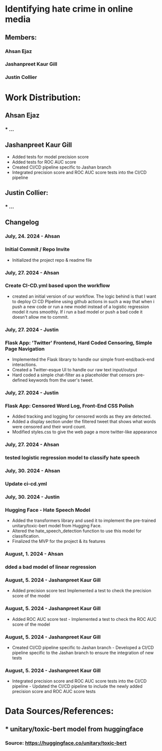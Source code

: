 # Identifying hate crime in online media 
## Members:
### Ahsan Ejaz
### Jashanpreet Kaur Gill
### Justin Collier


# Work Distribution:

## Ahsan Ejaz
### * ...

## Jashanpreet Kaur Gill
* Added tests for model precision score
* Added tests for ROC AUC score
* Created CI/CD pipeline specific to Jashan branch
* Integrated precision score and ROC AUC score tests into the CI/CD pipeline

## Justin Collier:
### * ...

 
## Changelog
### July, 24. 2024 - Ahsan
### Initial Commit / Repo Invite
+ Initialized the project repo & readme file

### July, 27. 2024 - Ahsan
### Create CI-CD.yml based upon the workflow
+ created an initial version of our workflow. The logic behind is that I want to deploy CI CD PIpeline using github actions in such a way that when i push a new code or run a new model instead of a logistic regression model it runs smoothly. If i run a bad model or push a bad code it doesn't allow me to commit.

### July, 27. 2024 - Justin
### Flask App: 'Twitter' Frontend, Hard Coded Censoring, Simple Page Navigation
+ Implemented the Flask library to handle our simple front-end/back-end interactions.
+ Created a Twitter-esque UI to handle our raw text input/output
+ Hard coded a simple chat-filter as a placeholder that censors pre-defined keywords from the user's tweet.

### July, 27. 2024 - Justin
### Flask App: Censored Word Log, Front-End CSS Polish
+ Added tracking and logging for censored words as they are detected.
+ Added a display section under the filtered tweet that shows what words were censored and their word count.
+ Modified styles.css to give the web page a more twitter-like appearance

### July, 27. 2024 - Ahsan
###  tested logistic regression model to classify hate speech

### July, 30. 2024 - Ahsan
### Update ci-cd.yml

### July, 30. 2024 - Justin
### Hugging Face - Hate Speech Model
+ Added the transformers library and used it to implement the pre-trained unitary/toxic-bert model from Hugging Face.
+ Altered the hate_speech_detection function to use this model for classification.
+ Finalized the MVP for the project & its features

### August, 1. 2024 - Ahsan
### dded a bad model of linear regression

### August, 5. 2024 - Jashanpreet Kaur Gill
+ Added precision score test Implemented a test to check the precision score of the model

### August, 5. 2024 - Jashanpreet Kaur Gill
+ Added ROC AUC score test - Implemented a test to check the ROC AUC score of the model

### August, 5. 2024 - Jashanpreet Kaur Gill
+ Created CI/CD pipeline specific to Jashan branch - Developed a CI/CD pipeline specific to the Jashan branch to ensure the integration of new tests

### August, 5. 2024 - Jashanpreet Kaur Gill
+ Integrated precision score and ROC AUC score tests into the CI/CD pipeline - Updated the CI/CD pipeline to include the newly added precision score and ROC AUC score tests

# Data Sources/References: 
## * unitary/toxic-bert model from huggingface
### Source: https://huggingface.co/unitary/toxic-bert

